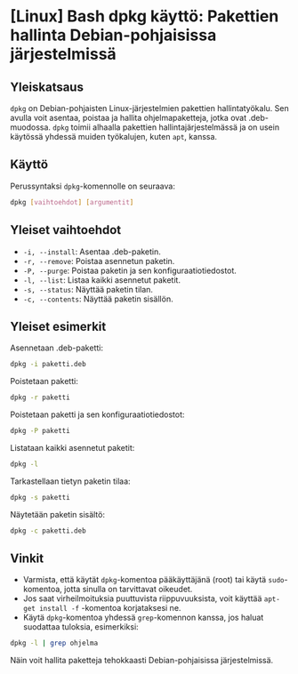# [Linux] Bash dpkg käyttö: Pakettien hallinta Debian-pohjaisissa järjestelmissä

## Yleiskatsaus
`dpkg` on Debian-pohjaisten Linux-järjestelmien pakettien hallintatyökalu. Sen avulla voit asentaa, poistaa ja hallita ohjelmapaketteja, jotka ovat .deb-muodossa. `dpkg` toimii alhaalla pakettien hallintajärjestelmässä ja on usein käytössä yhdessä muiden työkalujen, kuten `apt`, kanssa.

## Käyttö
Perussyntaksi `dpkg`-komennolle on seuraava:

```bash
dpkg [vaihtoehdot] [argumentit]
```

## Yleiset vaihtoehdot
- `-i, --install`: Asentaa .deb-paketin.
- `-r, --remove`: Poistaa asennetun paketin.
- `-P, --purge`: Poistaa paketin ja sen konfiguraatiotiedostot.
- `-l, --list`: Listaa kaikki asennetut paketit.
- `-s, --status`: Näyttää paketin tilan.
- `-c, --contents`: Näyttää paketin sisällön.

## Yleiset esimerkit
Asennetaan .deb-paketti:

```bash
dpkg -i paketti.deb
```

Poistetaan paketti:

```bash
dpkg -r paketti
```

Poistetaan paketti ja sen konfiguraatiotiedostot:

```bash
dpkg -P paketti
```

Listataan kaikki asennetut paketit:

```bash
dpkg -l
```

Tarkastellaan tietyn paketin tilaa:

```bash
dpkg -s paketti
```

Näytetään paketin sisältö:

```bash
dpkg -c paketti.deb
```

## Vinkit
- Varmista, että käytät `dpkg`-komentoa pääkäyttäjänä (root) tai käytä `sudo`-komentoa, jotta sinulla on tarvittavat oikeudet.
- Jos saat virheilmoituksia puuttuvista riippuvuuksista, voit käyttää `apt-get install -f` -komentoa korjataksesi ne.
- Käytä `dpkg`-komentoa yhdessä `grep`-komennon kanssa, jos haluat suodattaa tuloksia, esimerkiksi:

```bash
dpkg -l | grep ohjelma
```

Näin voit hallita paketteja tehokkaasti Debian-pohjaisissa järjestelmissä.